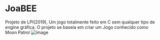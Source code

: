 # JoaBEE
Projeto de LPI(2019), Um jogo totalmente feito em C sem qualquer tipo de engine gráfica.
O projeto se baseia em criar um Jogo conhecido como Moon Patrol 
![image](https://user-images.githubusercontent.com/57464711/153311704-4ae06055-cf9a-4c12-a78a-72f14cf9820f.png)
